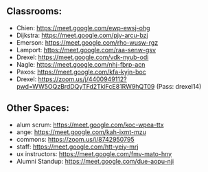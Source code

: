 Classrooms:
---

- Chien: https://meet.google.com/ewp-ewsj-ohg
- Dijkstra: https://meet.google.com/pjv-arcu-bzj
- Emerson: https://meet.google.com/rho-wusw-rgz 
- Lamport: https://meet.google.com/raa-senw-gsv
- Drexel: https://meet.google.com/vdk-nyub-odi
- Nagle: https://meet.google.com/nhj-fbrp-acn
- Paxos: https://meet.google.com/kfa-kyjn-boc
- Drexel: https://zoom.us/j/4400949112?pwd=WW5OQzBrdDQyTFd2TklFcE81RW9hQT09 (Pass: drexel14)


Other Spaces:
---

- alum scrum: https://meet.google.com/koc-wpea-ttx 
- ange: https://meet.google.com/kah-ixmt-mzu
- commons: https://zoom.us/j/8742950795
- staff: https://meet.google.com/htt-yeiy-mrj
- ux instructors: https://meet.google.com/fmv-mato-hny
- Alumni Standup: https://meet.google.com/due-aopu-nji
